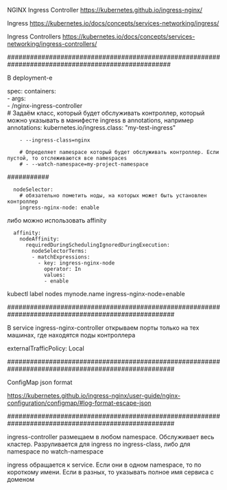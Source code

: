 NGINX Ingress Controller https://kubernetes.github.io/ingress-nginx/

Ingress https://kubernetes.io/docs/concepts/services-networking/ingress/

Ingress Controllers https://kubernetes.io/docs/concepts/services-networking/ingress-controllers/

###################################################################################################

В deployment-е

spec:
      containers:      
      - args:      
        - /nginx-ingress-controller        
        # Задаём класс, который будет обслуживать контроллер, который можно указывать в манифесте ingress в annotations, например annotations:  kubernetes.io/ingress.class: "my-test-ingress"
        
        - --ingress-class=nginx        
        
        # Определяет namespace который будет обслуживать контроллер. Если пустой, то отслеживаются все namespaces        
        # - --watch-namespace=my-project-namespace

###########

      nodeSelector:
        # обязательно пометить ноды, на которых может быть установлен контроллер
        ingress-nginx-node: enable

либо можно использовать affinity

      affinity:
        nodeAffinity:
          requiredDuringSchedulingIgnoredDuringExecution:
            nodeSelectorTerms:
            - matchExpressions:
              - key: ingress-nginx-node
                operator: In
                values:
                - enable

kubectl label nodes mynode.name ingress-nginx-node=enable

####################################################################################################

В service ingress-nginx-controller открываем порты только на тех машинах, где находятся  поды контроллера

externalTrafficPolicy: Local

####################################################################################################

ConfigMap json format

https://kubernetes.github.io/ingress-nginx/user-guide/nginx-configuration/configmap/#log-format-escape-json

####################################################################################################

ingress-controller размещаем в любом namespace. Обслуживает весь кластер. Разруливается для ingress по ingress-class, либо для namespace по watch-namespace

ingress обращается к service. Если они в одном namespace, то по короткому имени. Если в разных, то указывать полное имя сервиса с доменом

